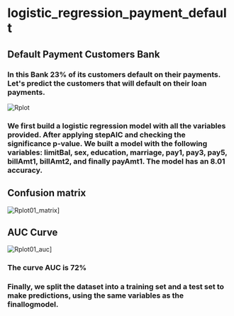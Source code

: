 # logistic_regression_payment_default

## Default Payment Customers Bank

### In this Bank 23% of its customers default on their payments. Let's predict the customers that will default on their loan payments.

![Rplot](https://github.com/SelvaCamp/payment_default_logistic_reg/assets/158846801/fc365fd2-6095-4359-860f-8758eb0d0c5f)

### We first build a logistic regression model with all the variables provided. After applying stepAIC and checking the significance p-value. We built a model with the following variables: limitBal, sex, education, marriage, pay1, pay3, pay5, billAmt1, billAmt2, and finally payAmt1. The model has an **8.01 accuracy**. 

## Confusion matrix
![Rplot01_matrix](https://github.com/SelvaCamp/payment_default_logistic_reg/assets/158846801/9e772555-3cb0-4649-a7fd-1da94106b6aa)]

## AUC Curve

![Rplot01_auc](https://github.com/SelvaCamp/payment_default_logistic_reg/assets/158846801/8e2a6d75-caef-4837-bfc1-9ff6230d9eb3)]

### The curve AUC is 72%

### Finally, we split the dataset into a training set and a test set to make predictions, using the same variables as the finallogmodel.
